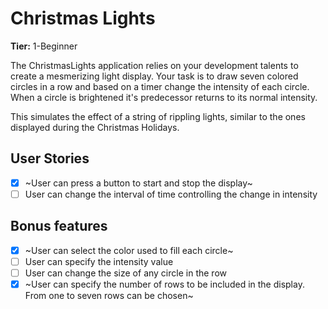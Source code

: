 # Christmas Lights

**Tier:** 1-Beginner

The ChristmasLights application relies on your development talents to create
a mesmerizing light display. Your task is to draw seven colored circles
in a row and based on a timer change the intensity of each circle. When
a circle is brightened it's predecessor returns to its normal intensity.

This simulates the effect of a string of rippling lights, similar to the ones
displayed during the Christmas Holidays.

## User Stories

-   [x] ~User can press a button to start and stop the display~
-   [ ] User can change the interval of time controlling the change in intensity

## Bonus features

-   [x] ~User can select the color used to fill each circle~
-   [ ] User can specify the intensity value
-   [ ] User can change the size of any circle in the row
-   [x] ~User can specify the number of rows to be included in the display. From
        one to seven rows can be chosen~